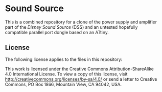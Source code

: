 # Sound Source

This is a combined repository for a clone of the power supply and amplifier part of the _Disney Sound Source_ (DSS) and an untested hopefully compatible parallel port dongle based on an ATtiny.

## License

The following license applies to the files in this repository:

This work is licensed under the Creative Commons Attribution-ShareAlike 4.0 International License. To view a copy of this license, visit http://creativecommons.org/licenses/by-sa/4.0/ or send a letter to Creative Commons, PO Box 1866, Mountain View, CA 94042, USA.
